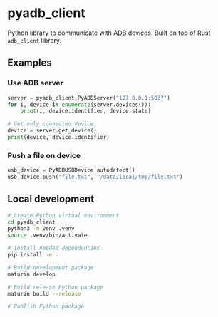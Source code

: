 # pyadb_client

Python library to communicate with ADB devices. Built on top of Rust `adb_client` library.

## Examples

### Use ADB server

```python
server = pyadb_client.PyADBServer("127.0.0.1:5037")
for i, device in enumerate(server.devices()):
    print(i, device.identifier, device.state)

# Get only connected device
device = server.get_device()
print(device, device.identifier)
```

### Push a file on device

```python
usb_device = PyADBUSBDevice.autodetect()
usb_device.push("file.txt", "/data/local/tmp/file.txt")
```

## Local development

```bash
# Create Python virtual environment
cd pyadb_client
python3 -m venv .venv
source .venv/bin/activate

# Install needed dependencies
pip install -e .

# Build development package
maturin develop

# Build release Python package
maturin build --release

# Publish Python package
```
